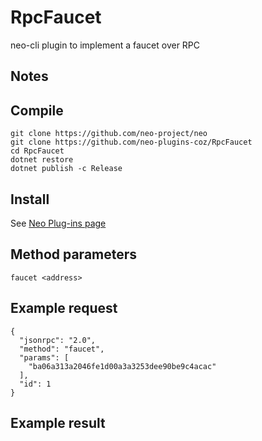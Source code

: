 # RpcFaucet
neo-cli plugin to implement a faucet over RPC

## Notes

## Compile
```
git clone https://github.com/neo-project/neo
git clone https://github.com/neo-plugins-coz/RpcFaucet
cd RpcFaucet
dotnet restore
dotnet publish -c Release
```
## Install
See [Neo Plug-ins page](http://docs.neo.org/en-us/node/plugin.html)

## Method parameters
```
faucet <address>
```

## Example request
```
{
  "jsonrpc": "2.0",
  "method": "faucet",
  "params": [
    "ba06a313a2046fe1d00a3a3253dee90be9c4acac"
  ],
  "id": 1
}
```

## Example result
